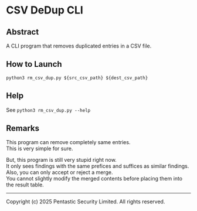# CSV DeDup CLI

## Abstract
A CLI program that removes duplicated entries in a CSV file.

## How to Launch
`python3 rm_csv_dup.py ${src_csv_path} ${dest_csv_path}`

## Help
See `python3 rm_csv_dup.py --help`

## Remarks
This program can remove completely same entries.  
This is very simple for sure.  
  
But, this program is still very stupid right now.  
It only sees findings with the same prefices and suffices as similar findings.  
Also, you can only accept or reject a merge.  
You cannot slightly modify the merged contents before placing them into the result table.  

---

Copyright (c) 2025 Pentastic Security Limited. All rights reserved.